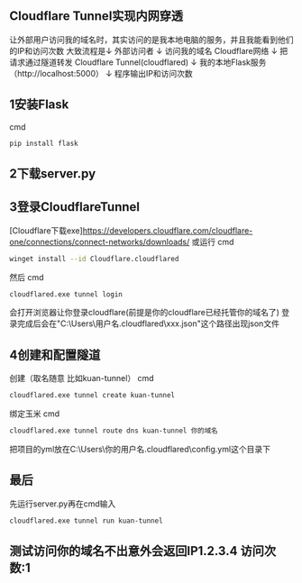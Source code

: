 ## Cloudflare Tunnel实现内网穿透
让外部用户访问我的域名时，其实访问的是我本地电脑的服务，并且我能看到他们的IP和访问次数
大致流程是↓
外部访问者
    ↓ 访问我的域名
Cloudflare网络
    ↓ 把请求通过隧道转发
Cloudflare Tunnel(cloudflared)
    ↓
我的本地Flask服务（http://localhost:5000）
    ↓
程序输出IP和访问次数
## 1安装Flask
cmd
```bash
pip install flask
```
## 2下载server.py
## 3登录CloudflareTunnel
[Cloudflare下载exe]https://developers.cloudflare.com/cloudflare-one/connections/connect-networks/downloads/
或运行
cmd
```bash
winget install --id Cloudflare.cloudflared
```
然后
cmd
```bash
cloudflared.exe tunnel login
```
会打开浏览器让你登录cloudflare(前提是你的cloudflare已经托管你的域名了)
登录完成后会在"C:\Users\用户名\.cloudflared\xxx.json"这个路径出现json文件
## 4创建和配置隧道
创建（取名随意 比如kuan-tunnel）
cmd
```bash
cloudflared.exe tunnel create kuan-tunnel
```
绑定玉米
cmd
```bash
cloudflared.exe tunnel route dns kuan-tunnel 你的域名
```
把项目的yml放在C:\Users\你的用户名\.cloudflared\config.yml这个目录下
## 最后
先运行server.py再在cmd输入
```bash
cloudflared.exe tunnel run kuan-tunnel
```
## 测试访问你的域名不出意外会返回IP1.2.3.4  访问次数:1
